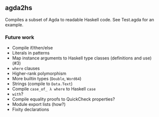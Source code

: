 ## agda2hs

Compiles a subset of Agda to readable Haskell code. See Test.agda for an example.

### Future work

- Compile if/then/else
- Literals in patterns
- Map instance arguments to Haskell type classes (definitions and use) (#3)
- `where` clauses
- Higher-rank polymorphism
- More builtin types (`Double`, `Word64`)
- Strings (compile to `Data.Text`)
- Compile `case_of_ λ where` to Haskell `case`
- `with`?
- Compile equality proofs to QuickCheck properties?
- Module export lists (how?)
- Fixity declarations
